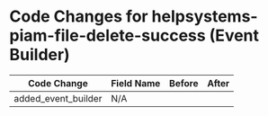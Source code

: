 # Code Changes for helpsystems-piam-file-delete-success (Event Builder)

| Code Change | Field Name | Before | After |
|-------------|------------|--------|-------|
| added_event_builder | N/A |  |  |